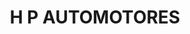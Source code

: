 ---
title: "H P AUTOMOTORES"
url: /fernando-de-la-mora/h-p-automotores/
shop: reparación de automóviles
---